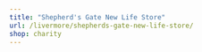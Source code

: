 ```yaml
---
title: "Shepherd's Gate New Life Store"
url: /livermore/shepherds-gate-new-life-store/
shop: charity
---
```

